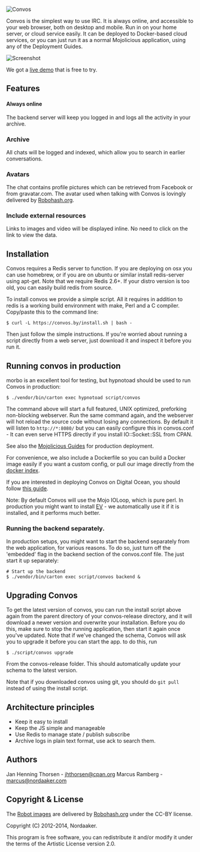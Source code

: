 ![Convos](http://convos.by/images/logo.png)

Convos is the simplest way to use IRC. It is always online, and accessible to
your web browser, both on desktop and mobile. Run in on your home server, or
cloud service easily. It can be deployed to Docker-based cloud services, or
you can just run it as a normal Mojolicious application, using any of the
Deployment Guides.

![Screenshot](http://convos.by/images/screenshot.png)

We got a [live demo](http://demo.convos.by) that is free to try.

## Features

#### Always online

The backend server will keep you logged in and logs all the activity in your
archive.

### Archive

All chats will be logged and indexed, which allow you to search in earlier
conversations.

### Avatars

The chat contains profile pictures which can be retrieved from Facebook or
from gravatar.com.  The avatar used when talking with Convos is lovingly
delivered by [Robohash.org](http://robohash.org/convos.by).

### Include external resources

Links to images and video will be displayed inline. No need to click on the
link to view the data.

## Installation

Convos requires a Redis server to function. If you are deploying on osx you
can use homebrew, or if you are on ubuntu or similar install redis-server
using apt-get. Note that we require Redis 2.6+. If your distro version is too
old, you can easily build redis from source.

To install convos we provide a simple script. All it requires in addition to
redis is a working build environment with make, Perl and a C compiler.
Copy/paste this to the command line:

    $ curl -L https://convos.by/install.sh | bash -

Then just follow the simple instructions. If you're worried about running a
script directly from a web server, just download it and inspect it before you
run it.

## Running convos in production

morbo is an excellent tool for testing, but hypnotoad should be used to run
Convos in production:

    $ ./vendor/bin/carton exec hypnotoad script/convos

The command above will start a full featured, UNIX optimized, preforking
non-blocking webserver. Run the same command again, and the webserver will hot
reload the source code without losing any connections. By default it will
listen to `http://*:8080/` but you can easily configure this in convos.conf - It
can even serve HTTPS directly if you install IO::Socket::SSL from CPAN.

See also the
[Mojolicious Guides](http://mojolicio.us/perldoc/Mojolicious/Guides/Cookbook#DEPLOYMENT)
for production deployment.

For convenience, we also include a Dockerfile so you can build a Docker image
easily if you want a custom config, or  pull our image directly from the
[docker index](https://index.docker.io/u/nordaaker/convos/).

If you are interested in deploying Convos on Digital Ocean, you should follow
[this guide](http://thorsen.pm/perl/2014/03/02/convos-on-digitalocean.html).

Note: By default Convos will use the Mojo IOLoop, which is pure perl. In
production you might want to install [EV](https://metacpan.org/release/EV) -
we automatically use it if it is installed, and it performs much better.

### Running the backend separately.

In production setups, you might want to start the backend separately from the
web application, for various reasons. To do so, just turn off the 'embedded'
flag in the backend section of the convos.conf file. The just start it up
separately:

    # Start up the backend
    $ ./vendor/bin/carton exec script/convos backend &

## Upgrading Convos

To get the latest version of convos, you can run the install script above
again from the parent directory of your convos-release directory, and it will
download a newer version and overwrite your installation. Before you do this,
make sure to stop the running application, then start it again once you've
updated. Note that if we've changed the schema, Convos will ask you to upgrade
it before you can start the app. to do this, run

    $ ./script/convos upgrade

From the convos-release folder. This should automatically update your schema
to the latest version.

Note that if you downloaded convos using git, you should do `git pull` instead
of using the install script.

## Architecture principles

* Keep it easy to install
* Keep the JS simple and manageable
* Use Redis to manage state / publish subscribe
* Archive logs in plain text format, use ack to search them.

## Authors

Jan Henning Thorsen - jhthorsen@cpan.org
Marcus Ramberg - marcus@nordaaker.com

## Copyright & License

The [Robot images](https://raw.githubusercontent.com/Nordaaker/convos/master/public/image/avatar-convos.png)
are delivered by
[Robohash.org](http://robohash.org/convos.by) under the CC-BY license.

Copyright (C) 2012-2014, Nordaaker.

This program is free software, you can redistribute it and/or modify it under
the terms of the Artistic License version 2.0.
